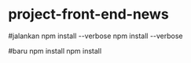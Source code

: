 # project-front-end-news

#jalankan npm install --verbose
npm install --verbose

#baru npm install
npm install
